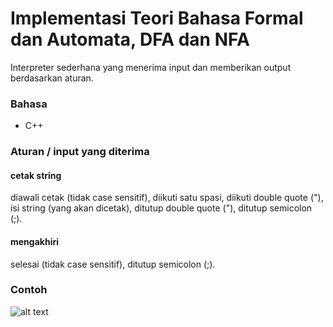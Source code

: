 # Implementasi Teori Bahasa Formal dan Automata, DFA dan NFA
Interpreter sederhana yang menerima input dan memberikan output berdasarkan aturan.

### Bahasa
- C++ 

### Aturan / input yang diterima
#### cetak string

diawali cetak (tidak case sensitif), diikuti satu spasi, diikuti double quote ("), 
isi string (yang akan dicetak), ditutup double quote ("), ditutup semicolon (;).

#### mengakhiri

selesai (tidak case sensitif), ditutup semicolon (;).


### Contoh
![alt text](https://github.com/hasanul01/Simple-Interpreter-in-CPP/blob/master/contoh.png)

